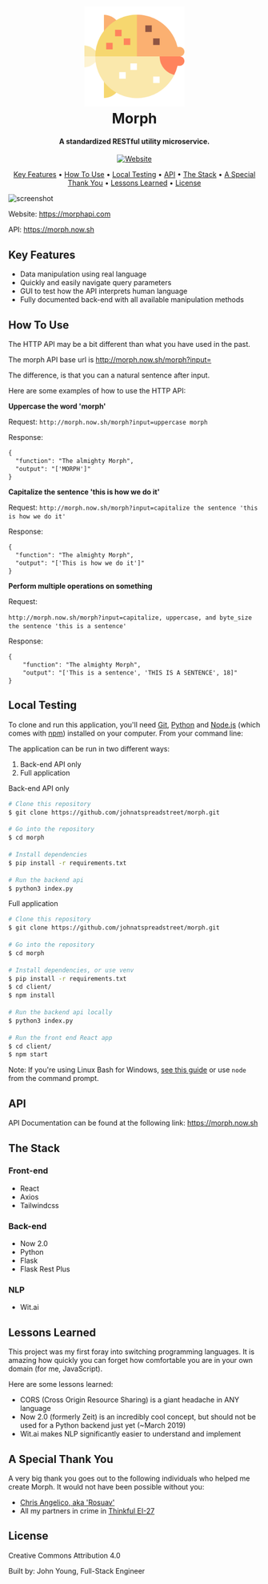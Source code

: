 <h1 align="center"> 
  <br>
  <a href="https://morphapi.com/">
    <img src="./Morph.svg" width="200" height="200">
  </a>
  <br>
  Morph
  <br>
</h1>

<h4 align="center">
  A standardized RESTful utility microservice.
</h4>

<p align="center">
  <a href="https://morphapi.com">
    <img alt="Website" src="https://img.shields.io/website/https/morphapi.com.svg?up_message=up%20and%20running">
  </a>
</p>

<p align="center">
  <a href="#key-features">Key Features</a> •
  <a href="#how-to-use">How To Use</a> •
  <a href="#local-testing">Local Testing</a> •
  <a href="#api">API</a> •
  <a href="#the-stack">The Stack</a> •
  <a href="#a-special-thank-you">A Special Thank You</a> •
  <a href="#lessons-learned">Lessons Learned</a> •
  <a href="#license">License</a>
</p>

![screenshot](https://github.com/johnatspreadstreet/morph/blob/master/Morph-Demo.gif?raw=true)

Website: https://morphapi.com

API: https://morph.now.sh

## Key Features

- Data manipulation using real language
- Quickly and easily navigate query parameters
- GUI to test how the API interprets human language
- Fully documented back-end with all available manipulation methods

## How To Use

The HTTP API may be a bit different than what you have used in the past.

The morph API base url is http://morph.now.sh/morph?input=

The difference, is that you can a natural sentence after input.

Here are some examples of how to use the HTTP API:

**Uppercase the word 'morph'**

Request:
`http://morph.now.sh/morph?input=uppercase morph`

Response:
```
{
  "function": "The almighty Morph",
  "output": "['MORPH']"
}
```

**Capitalize the sentence 'this is how we do it'**

Request:
`http://morph.now.sh/morph?input=capitalize the sentence 'this is how we do it'`

Response:
```
{
  "function": "The almighty Morph",
  "output": "['This is how we do it']"
}
```

**Perform multiple operations on something**

Request:

`http://morph.now.sh/morph?input=capitalize, uppercase, and byte_size the sentence 'this is a sentence'`

Response:
```
{
    "function": "The almighty Morph",
    "output": "['This is a sentence', 'THIS IS A SENTENCE', 18]"
}
```

## Local Testing

To clone and run this application, you'll need [Git](https://git-scm.com), [Python](https://www.python.org/downloads/) and [Node.js](https://nodejs.org/en/download/) (which comes with [npm](http://npmjs.com)) installed on your computer. From your command line:

The application can be run in two different ways:
1. Back-end API only
2. Full application

Back-end API only
```bash
# Clone this repository
$ git clone https://github.com/johnatspreadstreet/morph.git

# Go into the repository
$ cd morph

# Install dependencies
$ pip install -r requirements.txt

# Run the backend api
$ python3 index.py
```

Full application
```bash
# Clone this repository
$ git clone https://github.com/johnatspreadstreet/morph.git

# Go into the repository
$ cd morph

# Install dependencies, or use venv
$ pip install -r requirements.txt
$ cd client/
$ npm install

# Run the backend api locally
$ python3 index.py

# Run the front end React app
$ cd client/
$ npm start
```

Note: If you're using Linux Bash for Windows, [see this guide](https://www.howtogeek.com/261575/how-to-run-graphical-linux-desktop-applications-from-windows-10s-bash-shell/) or use `node` from the command prompt.

## API
API Documentation can be found at the following link: https://morph.now.sh

## The Stack

### Front-end
- React
- Axios
- Tailwindcss

### Back-end
- Now 2.0
- Python
- Flask
- Flask Rest Plus

### NLP
- Wit.ai

## Lessons Learned

This project was my first foray into switching programming languages. It is amazing how quickly you can forget how comfortable you are in your own domain (for me, JavaScript).

Here are some lessons learned:
- CORS (Cross Origin Resource Sharing) is a giant headache in ANY language
- Now 2.0 (formerly Zeit) is an incredibly cool concept, but should not be used for a Python backend just yet (~March 2019)
- Wit.ai makes NLP significantly easier to understand and implement

## A Special Thank You
A very big thank you goes out to the following individuals who helped me create Morph. It would not have been possible without you:

- [Chris Angelico, aka 'Rosuav'](https://github.com/rosuav)
- All my partners in crime in [Thinkful EI-27](https://github.com/thinkful-ei27)


## License
Creative Commons Attribution 4.0

Built by: John Young, Full-Stack Engineer
